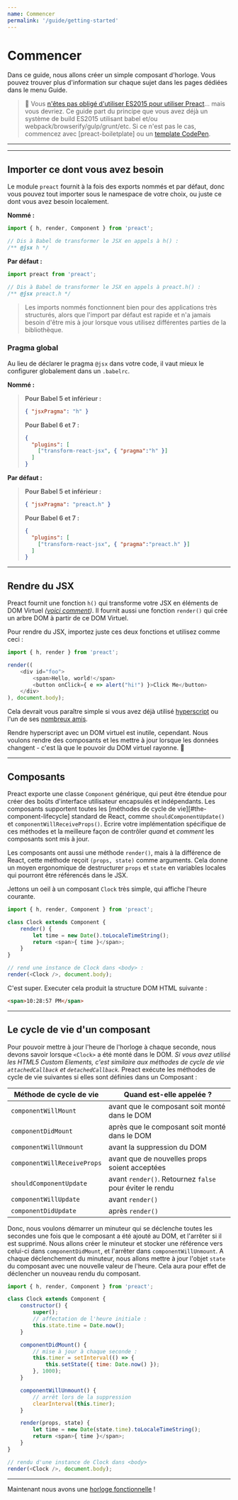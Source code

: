 ```yaml
---
name: Commencer
permalink: '/guide/getting-started'
---
```


# Commencer

Dans ce guide, nous allons créer un simple composant d'horloge. Vous pouvez trouver plus d'information sur chaque sujet dans les pages dédiées dans le menu Guide.

> :information_desk_person: Vous [n'êtes pas obligé d'utiliser ES2015 pour utiliser Preact](https://github.com/developit/preact-without-babel)... mais vous devriez. Ce guide part du principe que vous avez déjà un système de build ES2015 utilisant babel et/ou webpack/browserify/gulp/grunt/etc. Si ce n'est pas le cas, commencez avec [preact-boiletplate] ou un [template CodePen](http://codepen.io/developit/pen/pgaROe?editors=0010).


---

<div><toc></toc></div>

---

## Importer ce dont vous avez besoin

Le module `preact` fournit à la fois des exports nommés et par défaut, donc vous pouvez tout importer sous le namespace de votre choix, ou juste ce dont vous avez besoin localement.

**Nommé :**

```js
import { h, render, Component } from 'preact';

// Dis à Babel de transformer le JSX en appels à h() :
/** @jsx h */
```

**Par défaut :**

```js
import preact from 'preact';

// Dis à Babel de transformer le JSX en appels à preact.h() :
/** @jsx preact.h */
```

> Les imports nommés fonctionnent bien pour des applications très structurés, alors que l'import par défaut est rapide et n'a jamais besoin d'être mis à jour lorsque vous utilisez différentes parties de la bibliothèque.

### Pragma global

Au lieu de déclarer le pragma `@jsx` dans votre code, il vaut mieux le configurer globalement dans un `.babelrc`.

**Nommé :**
>**Pour Babel 5 et inférieur :**
>
> ```json
> { "jsxPragma": "h" }
> ```
>
> **Pour Babel 6 et 7 :**
>
> ```json
> {
>   "plugins": [
>     ["transform-react-jsx", { "pragma":"h" }]
>   ]
> }
> ```

**Par défaut :**
>**Pour Babel 5 et inférieur :**
>
> ```json
> { "jsxPragma": "preact.h" }
> ```
>
> **Pour Babel 6 et 7 :**
>
> ```json
> {
>   "plugins": [
>     ["transform-react-jsx", { "pragma":"preact.h" }]
>   ]
> }
> ```

---


## Rendre du JSX

Preact fournit une fonction `h()` qui transforme votre JSX en éléments de DOM Virtuel _([voici comment](http://jasonformat.com/wtf-is-jsx))_. Il fournit aussi une fonction `render()` qui crée un arbre DOM à partir de ce DOM Virtuel.

Pour rendre du JSX, importez juste ces deux fonctions et utilisez comme ceci :

```js
import { h, render } from 'preact';

render((
	<div id="foo">
		<span>Hello, world!</span>
		<button onClick={ e => alert("hi!") }>Click Me</button>
	</div>
), document.body);
```

Cela devrait vous paraître simple si vous avez déjà utilisé [hyperscript] ou l'un de ses [nombreux amis](https://github.com/developit/vhtml).

Rendre hyperscript avec un DOM virtuel est inutile, cependant. Nous voulons rendre des composants et les mettre à jour lorsque les données changent - c'est là que le pouvoir du DOM virtuel rayonne. :star2:


---


## Composants

Preact exporte une classe `Component` générique, qui peut être étendue pour créer des boûts d'interface utilisateur encapsulés et indépendants. Les composants supportent toutes les [méthodes de cycle de vie][#the-component-lifecycle] standard de React, comme `shouldComponentUpdate()` et `componentWillReceiveProps()`. Ecrire votre implémentation spécifique de ces méthodes et la meilleure façon de contrôler _quand_ et _comment_ les composants sont mis à jour.

Les composants ont aussi une méthode `render()`, mais à la différence de React, cette méthode reçoit `(props, state)` comme arguments. Cela donne un moyen ergonomique de destructurer `props` et `state` en variables locales qui pourront être référencés dans le JSX.

Jettons un oeil à un composant `Clock` très simple, qui affiche l'heure courante.

```js
import { h, render, Component } from 'preact';

class Clock extends Component {
	render() {
		let time = new Date().toLocaleTimeString();
		return <span>{ time }</span>;
	}
}

// rend une instance de Clock dans <body> :
render(<Clock />, document.body);
```

C'est super. Executer cela produit la structure DOM HTML suivante :

```html
<span>10:28:57 PM</span>
```


---


## Le cycle de vie d'un composant

Pour pouvoir mettre à jour l'heure de l'horloge à chaque seconde, nous devons savoir lorsque `<Clock>` a été monté dans le DOM. _Si vous avez utilisé les HTML5 Custom Elements, c'est similaire aux méthodes de cycle de vie `attachedCallback` et `detachedCallback`._ Preact exécute les méthodes de cycle de vie suivantes si elles sont définies dans un Composant :

| Méthode de cycle de vie            | Quand est-elle appelée ?                                 |
|------------------------------------|----------------------------------------------------------|
| `componentWillMount`               | avant que le composant soit monté dans le DOM            |
| `componentDidMount`                | après que le composant soit monté dans le DOM            |
| `componentWillUnmount`             | avant la suppression du DOM                              |
| `componentWillReceiveProps`        | avant que de nouvelles props soient acceptées            |
| `shouldComponentUpdate`            | avant `render()`. Retournez `false` pour éviter le rendu |
| `componentWillUpdate`              | avant `render()`                                         |
| `componentDidUpdate`               | après `render()`                                         |



Donc, nous voulons démarrer un minuteur qui se déclenche toutes les secondes une fois que le composant a été ajouté au DOM, et l'arrêter si il est supprimé. Nous allons créer le minuteur et stocker une référence vers celui-ci dans `componentDidMount`, et l'arrêter dans `componentWillUnmount`. A chaque déclenchement du minuteur, nous allons mettre à jour l'objet `state` du composant avec une nouvelle valeur de l'heure. Cela aura pour effet de déclencher un nouveau rendu du composant.

```js
import { h, render, Component } from 'preact';

class Clock extends Component {
	constructor() {
		super();
		// affectation de l'heure initiale :
		this.state.time = Date.now();
	}

	componentDidMount() {
		// mise à jour à chaque seconde :
		this.timer = setInterval(() => {
			this.setState({ time: Date.now() });
		}, 1000);
	}

	componentWillUnmount() {
		// arrêt lors de la suppression
		clearInterval(this.timer);
	}

	render(props, state) {
		let time = new Date(state.time).toLocaleTimeString();
		return <span>{ time }</span>;
	}
}

// rendu d'une instance de Clock dans <body>
render(<Clock />, document.body);
```


---

Maintenant nous avons une [horloge fonctionnelle](http://jsfiddle.net/developit/u9m5x0L7/embedded/result,js/) !


[preact-boilerplate]: https://github.com/developit/preact-boilerplate
[hyperscript]: https://github.com/dominictarr/hyperscript
